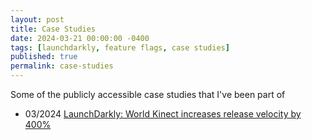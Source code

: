 ```yaml
---
layout: post
title: Case Studies
date: 2024-03-21 00:00:00 -0400
tags: [launchdarkly, feature flags, case studies]
published: true
permalink: case-studies
---
```


Some of the publicly accessible case studies that I've been part of

- 03/2024 [LaunchDarkly: World Kinect increases release velocity by 400%](https://launchdarkly.com/case-studies/world-kinect/)
